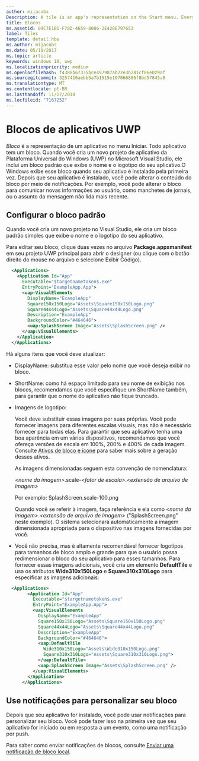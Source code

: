 ```yaml
---
author: mijacobs
Description: A tile is an app's representation on the Start menu. Every app has a tile. When you create a new Universal Windows Platform (UWP) app project in Microsoft Visual Studio, it includes a default tile that displays your app's name and logo.
title: Blocos
ms.assetid: 09C7E1B1-F78D-4659-8086-2E428E797653
label: Tiles
template: detail.hbs
ms.author: mijacobs
ms.date: 05/19/2017
ms.topic: article
keywords: windows 10, uwp
ms.localizationpriority: medium
ms.openlocfilehash: f4388b67335bce497987ab22e3b281cf86e029af
ms.sourcegitcommit: 3257416aebb5a7b1515e107866806f8bd57845a8
ms.translationtype: MT
ms.contentlocale: pt-BR
ms.lasthandoff: 11/17/2018
ms.locfileid: "7167252"
---
```

# <a name="tiles-for-uwp-apps"></a>Blocos de aplicativos UWP

 

*Bloco* é a representação de um aplicativo no menu Iniciar. Todo aplicativo tem um bloco. Quando você cria um novo projeto de aplicativo da Plataforma Universal do Windows (UWP) no Microsoft Visual Studio, ele inclui um bloco padrão que exibe o nome e o logotipo do seu aplicativo.O Windows exibe esse bloco quando seu aplicativo é instalado pela primeira vez. Depois que seu aplicativo é instalado, você pode alterar o conteúdo do bloco por meio de notificações. Por exemplo, você pode alterar o bloco para comunicar novas informações ao usuário, como manchetes de jornais, ou o assunto da mensagem não lida mais recente.

## <a name="configure-the-default-tile"></a>Configurar o bloco padrão


Quando você cria um novo projeto no Visual Studio, ele cria um bloco padrão simples que exibe o nome e o logotipo do seu aplicativo.

Para editar seu bloco, clique duas vezes no arquivo **Package.appxmanifest** em seu projeto UWP principal para abrir o designer (ou clique com o botão direito do mouse no arquivo e selecione Exibir Código).

```XML
  <Applications>
    <Application Id="App"
      Executable="$targetnametoken$.exe"
      EntryPoint="ExampleApp.App">
      <uap:VisualElements
        DisplayName="ExampleApp"
        Square150x150Logo="Assets\Square150x150Logo.png"
        Square44x44Logo="Assets\Square44x44Logo.png"
        Description="ExampleApp"
        BackgroundColor="#464646">
        <uap:SplashScreen Image="Assets\SplashScreen.png" />
      </uap:VisualElements>
    </Application>
  </Applications>
```

Há alguns itens que você deve atualizar:

-   DisplayName: substitua esse valor pelo nome que você deseja exibir no bloco.
-   ShortName: como há espaço limitado para seu nome de exibição nos blocos, recomendamos que você especifique um ShortName também, para garantir que o nome do aplicativo não fique truncado.
-   Imagens de logotipo:

    Você deve substituir essas imagens por suas próprias. Você pode fornecer imagens para diferentes escalas visuais, mas não é necessário fornecer para todas elas. Para garantir que seu aplicativo tenha uma boa aparência em um vários dispositivos, recomendamos que você ofereça versões de escala em 100%, 200% e 400% de cada imagem. Consulte [Ativos de bloco e ícone](app-assets.md) para saber mais sobre a geração desses ativos.

    As imagens dimensionadas seguem esta convenção de nomenclatura:
    
    *&lt;nome da imagem&gt;*.scale-*&lt;fator de escala&gt;*.*&lt;extensão de arquivo de imagem&gt;* 

    Por exemplo: SplashScreen.scale-100.png

    Quando você se referir à imagem, faça referência e ela como *&lt;nome da imagem&gt;*.*&lt;extensão de arquivo de imagem&gt;* ("SplashScreen.png" neste exemplo). O sistema selecionará automaticamente a imagem dimensionada apropriada para o dispositivo nas imagens fornecidas por você.

-   Você não precisa, mas é altamente recomendável fornecer logotipos para tamanhos de bloco amplo e grande para que o usuário possa redimensionar o bloco do seu aplicativo para esses tamanhos. Para fornecer essas imagens adicionais, você cria um elemento **DefaultTile** e usa os atributos **Wide310x150Logo** e **Square310x310Logo** para especificar as imagens adicionais:
```    XML
  <Applications>
        <Application Id="App"
          Executable="$targetnametoken$.exe"
          EntryPoint="ExampleApp.App">
          <uap:VisualElements
            DisplayName="ExampleApp"
            Square150x150Logo="Assets\Square150x150Logo.png"
            Square44x44Logo="Assets\Square44x44Logo.png"
            Description="ExampleApp"
            BackgroundColor="#464646">
            <uap:DefaultTile
              Wide310x150Logo="Assets\Wide310x150Logo.png"
              Square310x310Logo="Assets\Square310x310Logo.png">
            </uap:DefaultTile>
            <uap:SplashScreen Image="Assets\SplashScreen.png" />
          </uap:VisualElements>
        </Application>
      </Applications>
```

## <a name="use-notifications-to-customize-your-tile"></a>Use notificações para personalizar seu bloco


Depois que seu aplicativo for instalado, você pode usar notificações para personalizar seu bloco. Você pode fazer isso na primeira vez que seu aplicativo for iniciado ou em resposta a um evento, como uma notificação por push.

Para saber como enviar notificações de blocos, consulte [Enviar uma notificação de bloco local](sending-a-local-tile-notification.md).
